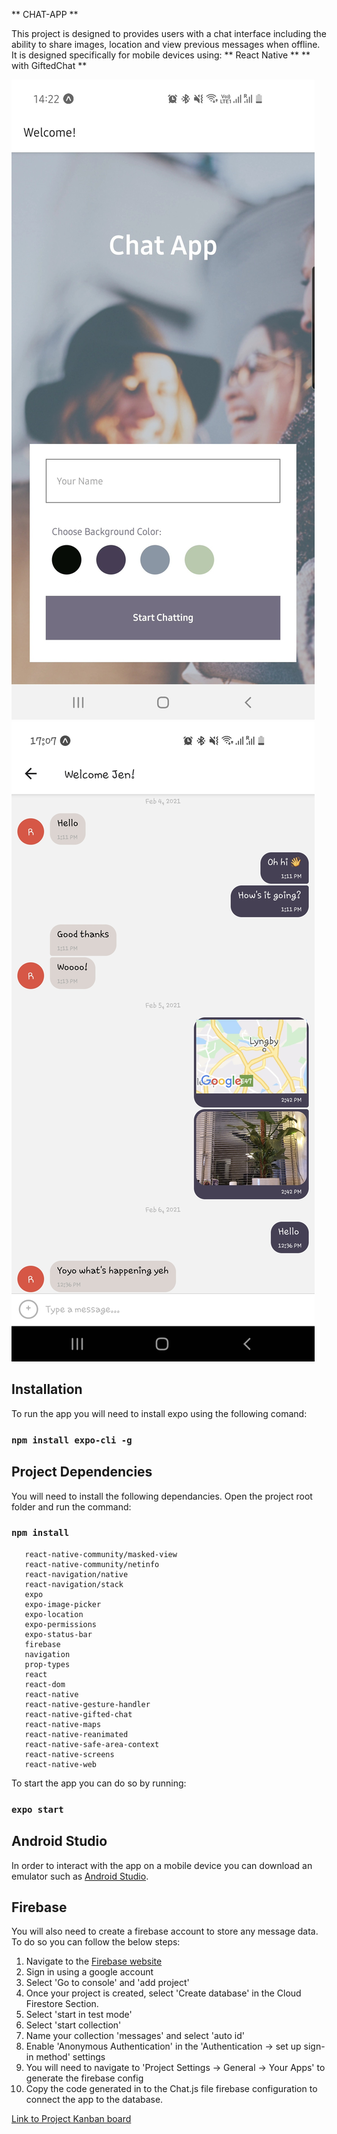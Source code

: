 ** CHAT-APP **

This project is designed to provides users with a chat interface including the ability to share images, location and view previous messages when offline.
It is designed specifically for mobile devices using:
** React Native ** 
** with GiftedChat **

![Screenshot of homepage](/images/homepage.jpg)  ![Screenshot of chat screen](/images/chatscreen.jpg)

## Installation

To run the app you will need to install expo using the following comand:

### `npm install expo-cli -g`

## Project Dependencies

You will need to install the following dependancies. Open the project root folder and run the command:

### `npm install`

```react-native-community/async-storage
   react-native-community/masked-view
   react-native-community/netinfo
   react-navigation/native
   react-navigation/stack
   expo
   expo-image-picker
   expo-location
   expo-permissions
   expo-status-bar
   firebase
   navigation
   prop-types
   react
   react-dom
   react-native
   react-native-gesture-handler
   react-native-gifted-chat
   react-native-maps
   react-native-reanimated
   react-native-safe-area-context
   react-native-screens
   react-native-web
```
To start the app you can do so by running:

### `expo start`

## Android Studio

In order to interact with the app on a mobile device you can download an emulator such as [Android Studio](https://developer.android.com/studio/).  

## Firebase

You will also need to create a firebase account to store any message data.
To do so you can follow the below steps:

1. Navigate to the [Firebase website](https://firebase.google.com/?hl=en)
2. Sign in using a google account
3. Select 'Go to console' and 'add project'
4. Once your project is created, select 'Create database' in the Cloud Firestore Section.
5. Select 'start in test mode'
6. Select 'start collection'
7. Name your collection 'messages' and select 'auto id' 
8. Enable 'Anonymous Authentication' in the 'Authentication -> set up sign-in method' settings 
9. You will need to navigate to 'Project Settings -> General -> Your Apps' to generate the firebase config
10. Copy the code generated in to the Chat.js file firebase configuration to connect the app to the database.

[Link to Project Kanban board](https://trello.com/b/qy5mGnB0/chat-app)